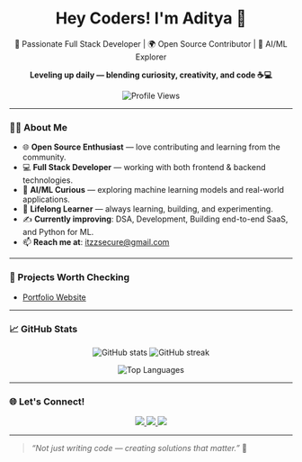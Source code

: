 <h1 align="center">Hey Coders! I'm Aditya 👋</h1>

<p align="center">
  🚀 Passionate Full Stack Developer | 🌍 Open Source Contributor | 🤖 AI/ML Explorer
</p>

<p align="center">
  <b>Leveling up daily — blending curiosity, creativity, and code ☕💻</b>
</p>

<p align="center">
  <img src="https://komarev.com/ghpvc/?username=itxadii&label=Profile%20views&color=0e75b6&style=flat" alt="Profile Views" />
</p>

---

### 🧑‍💻 About Me

- 🌐 **Open Source Enthusiast** — love contributing and learning from the community.  
- 💻 **Full Stack Developer** — working with both frontend & backend technologies.  
- 🤖 **AI/ML Curious** — exploring machine learning models and real-world applications.  
- 🌱 **Lifelong Learner** — always learning, building, and experimenting.  
- ✍️ **Currently improving**: DSA, Development, Building end-to-end SaaS, and Python for ML.  
- 📫 **Reach me at**: [itzzsecure@gmail.com](mailto:itzzsecure@gmail.com)

---

### 🚀 Projects Worth Checking

- [Portfolio Website](https://xadi.vercel.app)  

---

### 📈 GitHub Stats

<p align="center">
  <img src="https://github-readme-stats.vercel.app/api?username=itxadii&show_icons=true&theme=radical&border_radius=15" alt="GitHub stats" />
  <img src="https://github-readme-streak-stats.herokuapp.com/?user=itxadii&theme=radical&border_radius=15" alt="GitHub streak" />
</p>

<p align="center">
  <img src="https://github-readme-stats.vercel.app/api/top-langs/?username=itxadii&layout=compact&theme=radical&border_radius=15" alt="Top Languages" />
</p>

---

### 🌐 Let's Connect!

<p align="center">
  <a href="https://www.linkedin.com/in/xadi" target="_blank">
    <img src="https://img.shields.io/badge/LinkedIn-blue?style=flat&logo=linkedin" />
  </a>
  <a href="mailto:itzzsecure@gmail.com" target="_blank">
    <img src="https://img.shields.io/badge/Gmail-red?style=flat&logo=gmail" />
  </a>
  <a href="https://x.com/X_Adii_" target="_blank">
    <img src="https://img.shields.io/badge/Twitter-black?style=flat&logo=twitter" />
  </a>
</p>

---

> *“Not just writing code — creating solutions that matter.”* 🚀

